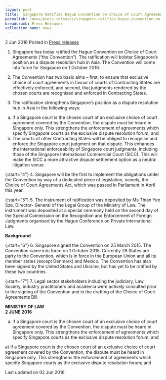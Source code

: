 ```yaml
---
layout: post
title:  Singapore Ratifies Hague Convention on Choice of Court Agreements
permalink: /news/press-releases/singapore-ratifies-hague-convention-on-choice-of-court-agreement
breadcrumb: Press Releases
collection_name: news
---
```

2 Jun 2016 Posted in [Press releases](/news/press-releases)

1. Singapore has today ratified the Hague Convention on Choice of Court Agreements (“the Convention”). The ratification will bolster Singapore’s position as a dispute resolution hub in Asia. The Convention will come into force for Singapore on 1 October 2016.


2. The Convention has two basic aims – first, to ensure that exclusive choice of court agreements in favour of courts of Contracting States are effectively enforced, and second, that judgments rendered by the chosen courts are recognised and enforced in Contracting States.


3. The ratification strengthens Singapore’s position as a dispute resolution hub in Asia in the following ways:

<ol style="list-style-type: lower-alpha;">
<li>If a Singapore court is the chosen court of an exclusive choice of court agreement covered by the Convention, the dispute must be heard in Singapore only. This strengthens the enforcement of agreements which specify Singapore courts as the exclusive dispute resolution forum; and</li>
<li>The courts of other Contracting States will be obliged to recognise and enforce the Singapore court judgment on that dispute. This enhances the international enforceability of Singapore court judgments, including those of the Singapore International Commercial Court (SICC). This will make the SICC a more attractive dispute settlement option as a neutral litigation venue.</li>
</ol>

{:start="4"}
4. Singapore will be the first to implement the obligations under the Convention by way of a dedicated piece of legislation, namely, the Choice of Court Agreements Act, which was passed in Parliament in April this year.

{:start="5"}
5. The instrument of ratification was deposited by Ms Thian Yee Sze, Director- General of the Legal Group of the Ministry of Law. The instrument was deposited at a special ceremony held on the second day of the Special Commission on the Recognition and Enforcement of Foreign Judgments organised by the Hague Conference on Private International Law.

**Background**

{:start="6"}
6. Singapore signed the Convention on 25 March 2015. The Convention came into force on 1 October 2015. Currently 28 States are party to the Convention, which is in force in the European Union and all its member states (except Denmark) and Mexico. The Convention has also been signed by the United States and Ukraine, but has yet to be ratified by these two countries.

{:start="7"}
7. Legal sector stakeholders including the judiciary, Law Society, industry practitioners and academia were actively consulted prior to the signing of the Convention and in the drafting of the Choice of Court Agreements Bill.

**MINISTRY OF LAW**  
**2 JUNE 2016**


<ol style="list-style-type: lower-alpha;">
<li>If a Singapore court is the chosen court of an exclusive choice of court agreement covered by the Convention, the dispute must be heard in Singapore only. This strengthens the enforcement of agreements which specify Singapore courts as the exclusive dispute resolution forum; and</li>
</ol>


a)    If a Singapore court is the chosen court of an exclusive choice of court agreement covered by the Convention, the dispute must be heard in Singapore only. This strengthens the enforcement of agreements which specify Singapore courts as the exclusive dispute resolution forum; and


<p class="right-side-updated">Last updated on 02 Jun 2016</p>
